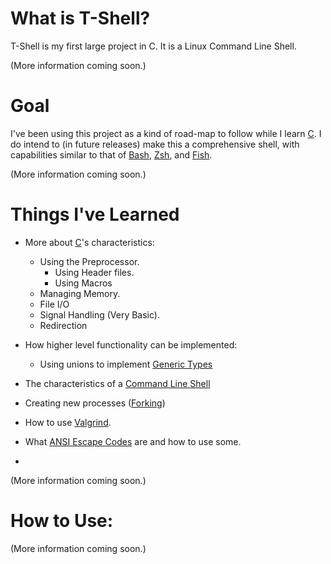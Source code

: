 # What is T-Shell?

  T-Shell is my first large project in C. It is a Linux Command Line Shell.
  
  (More information coming soon.)
  
# Goal
  I've been using this project as a kind of road-map to follow while I learn [C][C Programming Language].
  I do intend to (in future releases) make this a comprehensive shell, with capabilities similar to that of [Bash][Bash], [Zsh][Z Shell], and [Fish][Fish].
  
  (More information coming soon.)
  
# Things I've Learned
  - More about [C][C Programming Language]'s characteristics:
    - Using the Preprocessor.
    	- Using Header files.
    	- Using Macros
    - Managing Memory.
    - File I/O
    - Signal Handling (Very Basic).
    - Redirection
  
  - How higher level functionality can be implemented:
    - Using unions to implement [Generic Types][Generic Programming]

  - The characteristics of a [Command Line Shell][Shell]
  - Creating new processes ([Forking][Fork])
  - How to use [Valgrind][Valgrind].
  - What [ANSI Escape Codes][ANSI Escape Codes] are and how to use some.
  - 
  (More information coming soon.)

# How to Use:

(More information coming soon.)
  
[C Programming Language]: http://en.wikipedia.org/wiki/C_(programming_language)
[Valgrind]: http://en.wikipedia.org/wiki/Valgrind
[Fork]: http://en.wikipedia.org/wiki/Fork_(system_call)
[ANSI Escape Codes]: http://en.wikipedia.org/wiki/ANSI_escape_code
[Generic Programming]: http://en.wikipedia.org/wiki/Generic_programming
[Shell]: http://en.wikipedia.org/wiki/Shell_(computing)
[Bash]: http://en.wikipedia.org/wiki/Bash_(Unix_shell)
[Z Shell]: http://en.wikipedia.org/wiki/Z_shell
[Fish]: http://en.wikipedia.org/wiki/Friendly_interactive_shell
